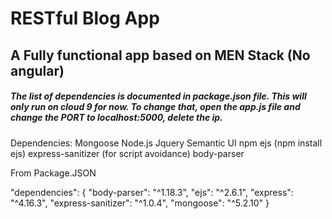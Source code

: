 # RESTful Blog App
## A Fully functional app based on MEN Stack (No angular)

##### The list of dependencies is documented in package.json file. This will only run on cloud 9 for now. To change that, open the app.js file and change the PORT to localhost:5000, delete the ip.

Dependencies:
Mongoose 
Node.js
Jquery
Semantic UI
npm
ejs (npm install ejs)
express-sanitizer (for script avoidance)
body-parser

From Package.JSON

"dependencies": {
    "body-parser": "^1.18.3",
    "ejs": "^2.6.1",
    "express": "^4.16.3",
    "express-sanitizer": "^1.0.4",
    "mongoose": "^5.2.10"
  }
